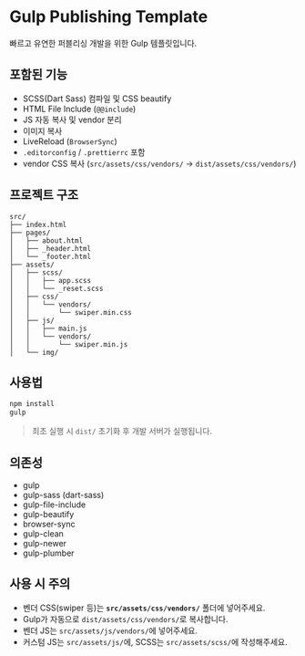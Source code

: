 # Gulp Publishing Template

빠르고 유연한 퍼블리싱 개발을 위한 Gulp 템플릿입니다.

## 포함된 기능

- SCSS(Dart Sass) 컴파일 및 CSS beautify
- HTML File Include (`@@include`)
- JS 자동 복사 및 vendor 분리
- 이미지 복사
- LiveReload (`BrowserSync`)
- `.editorconfig` / `.prettierrc` 포함
- vendor CSS 복사 (`src/assets/css/vendors/` → `dist/assets/css/vendors/`)

## 프로젝트 구조

```
src/
├── index.html
├── pages/
│   ├── about.html
│   ├── _header.html
│   └── _footer.html
├── assets/
│   ├── scss/
│   │   ├── app.scss
│   │   └── _reset.scss
│   ├── css/
│   │   └── vendors/
│   │       └── swiper.min.css
│   ├── js/
│   │   ├── main.js
│   │   └── vendors/
│   │       └── swiper.min.js
│   └── img/
```

## 사용법

```bash
npm install
gulp
```

> 최초 실행 시 `dist/` 초기화 후 개발 서버가 실행됩니다.

## 의존성

- gulp
- gulp-sass (dart-sass)
- gulp-file-include
- gulp-beautify
- browser-sync
- gulp-clean
- gulp-newer
- gulp-plumber

## 사용 시 주의

- 벤더 CSS(swiper 등)는 **`src/assets/css/vendors/`** 폴더에 넣어주세요.
- Gulp가 자동으로 `dist/assets/css/vendors/`로 복사합니다.
- 벤더 JS는 `src/assets/js/vendors/`에 넣어주세요.
- 커스텀 JS는 `src/assets/js/`에, SCSS는 `src/assets/scss/`에 작성해주세요.
